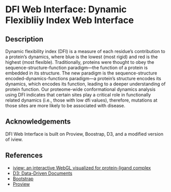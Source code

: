 DFI Web Interface: Dynamic Flexibliiy Index Web Interface
=========================================================

## Description
Dynamic flexibility index (DFI) is a measure of each residue’s contribution to a protein’s dynamics, where blue is the lowest (most rigid) and red is the highest (most flexible). Traditionally, proteins were thought to obey the sequence-structure-function paradigm—the function of a protein is embedded in its structure. The new paradigm is the sequence-structure encoded-dynamics-functions paradigm—a protein’s structure encodes its dynamics, which encodes its function, leading to a deeper understanding of protein function. Our proteome-wide conformational dynamics analysis using DFI indicates that certain sites play a critical role in functionally related dynamics (i.e., those with low dfi values), therefore, mutations at those sites are more likely to be associated with disease.

## Acknowledgements

DFI Web Interface is built on Proview, Boostrap, D3, and a modified version of iview.

## References

* [iview: an interactive WebGL visualized for protein-ligand complex](http://istar.cse.cuhk.edu.hk/iview/)
* [D3: Data-Driven Documents](http://d3js.org/)
* [Bootstrap](http://getbootstrap.com/)
* [Proview](https://github.com/eyedvabny/proview)

